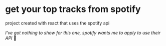 # get your top tracks from spotify

project created with react that uses the spotify api

*I've got nothing to show for this one, spotify wants me to apply to use their API* 🥱
